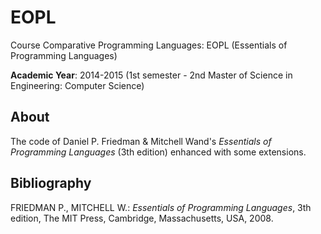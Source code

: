 # EOPL
Course Comparative Programming Languages: EOPL (Essentials of Programming Languages)

**Academic Year**: 2014-2015 (1st semester - 2nd Master of Science in Engineering: Computer Science)

## About
The code of Daniel P. Friedman & Mitchell Wand's *Essentials of Programming Languages* (3th edition) enhanced with some extensions.

## Bibliography
FRIEDMAN P., MITCHELL W.: *Essentials of Programming Languages*, 3th edition, The MIT Press, Cambridge, Massachusetts, USA, 2008.

